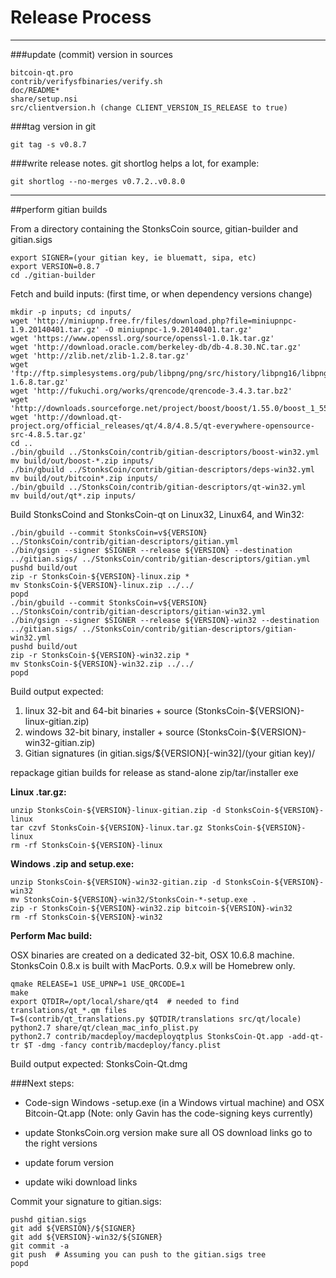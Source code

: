 Release Process
====================

* * *

###update (commit) version in sources


	bitcoin-qt.pro
	contrib/verifysfbinaries/verify.sh
	doc/README*
	share/setup.nsi
	src/clientversion.h (change CLIENT_VERSION_IS_RELEASE to true)

###tag version in git

	git tag -s v0.8.7

###write release notes. git shortlog helps a lot, for example:

	git shortlog --no-merges v0.7.2..v0.8.0

* * *

##perform gitian builds

 From a directory containing the StonksCoin source, gitian-builder and gitian.sigs
  
	export SIGNER=(your gitian key, ie bluematt, sipa, etc)
	export VERSION=0.8.7
	cd ./gitian-builder

 Fetch and build inputs: (first time, or when dependency versions change)

	mkdir -p inputs; cd inputs/
	wget 'http://miniupnp.free.fr/files/download.php?file=miniupnpc-1.9.20140401.tar.gz' -O miniupnpc-1.9.20140401.tar.gz'
	wget 'https://www.openssl.org/source/openssl-1.0.1k.tar.gz'
	wget 'http://download.oracle.com/berkeley-db/db-4.8.30.NC.tar.gz'
	wget 'http://zlib.net/zlib-1.2.8.tar.gz'
	wget 'ftp://ftp.simplesystems.org/pub/libpng/png/src/history/libpng16/libpng-1.6.8.tar.gz'
	wget 'http://fukuchi.org/works/qrencode/qrencode-3.4.3.tar.bz2'
	wget 'http://downloads.sourceforge.net/project/boost/boost/1.55.0/boost_1_55_0.tar.bz2'
	wget 'http://download.qt-project.org/official_releases/qt/4.8/4.8.5/qt-everywhere-opensource-src-4.8.5.tar.gz'
	cd ..
	./bin/gbuild ../StonksCoin/contrib/gitian-descriptors/boost-win32.yml
	mv build/out/boost-*.zip inputs/
	./bin/gbuild ../StonksCoin/contrib/gitian-descriptors/deps-win32.yml
	mv build/out/bitcoin*.zip inputs/
	./bin/gbuild ../StonksCoin/contrib/gitian-descriptors/qt-win32.yml
	mv build/out/qt*.zip inputs/

 Build StonksCoind and StonksCoin-qt on Linux32, Linux64, and Win32:
  
	./bin/gbuild --commit StonksCoin=v${VERSION} ../StonksCoin/contrib/gitian-descriptors/gitian.yml
	./bin/gsign --signer $SIGNER --release ${VERSION} --destination ../gitian.sigs/ ../StonksCoin/contrib/gitian-descriptors/gitian.yml
	pushd build/out
	zip -r StonksCoin-${VERSION}-linux.zip *
	mv StonksCoin-${VERSION}-linux.zip ../../
	popd
	./bin/gbuild --commit StonksCoin=v${VERSION} ../StonksCoin/contrib/gitian-descriptors/gitian-win32.yml
	./bin/gsign --signer $SIGNER --release ${VERSION}-win32 --destination ../gitian.sigs/ ../StonksCoin/contrib/gitian-descriptors/gitian-win32.yml
	pushd build/out
	zip -r StonksCoin-${VERSION}-win32.zip *
	mv StonksCoin-${VERSION}-win32.zip ../../
	popd

  Build output expected:

  1. linux 32-bit and 64-bit binaries + source (StonksCoin-${VERSION}-linux-gitian.zip)
  2. windows 32-bit binary, installer + source (StonksCoin-${VERSION}-win32-gitian.zip)
  3. Gitian signatures (in gitian.sigs/${VERSION}[-win32]/(your gitian key)/

repackage gitian builds for release as stand-alone zip/tar/installer exe

**Linux .tar.gz:**

	unzip StonksCoin-${VERSION}-linux-gitian.zip -d StonksCoin-${VERSION}-linux
	tar czvf StonksCoin-${VERSION}-linux.tar.gz StonksCoin-${VERSION}-linux
	rm -rf StonksCoin-${VERSION}-linux

**Windows .zip and setup.exe:**

	unzip StonksCoin-${VERSION}-win32-gitian.zip -d StonksCoin-${VERSION}-win32
	mv StonksCoin-${VERSION}-win32/StonksCoin-*-setup.exe .
	zip -r StonksCoin-${VERSION}-win32.zip bitcoin-${VERSION}-win32
	rm -rf StonksCoin-${VERSION}-win32

**Perform Mac build:**

  OSX binaries are created on a dedicated 32-bit, OSX 10.6.8 machine.
  StonksCoin 0.8.x is built with MacPorts.  0.9.x will be Homebrew only.

	qmake RELEASE=1 USE_UPNP=1 USE_QRCODE=1
	make
	export QTDIR=/opt/local/share/qt4  # needed to find translations/qt_*.qm files
	T=$(contrib/qt_translations.py $QTDIR/translations src/qt/locale)
	python2.7 share/qt/clean_mac_info_plist.py
	python2.7 contrib/macdeploy/macdeployqtplus StonksCoin-Qt.app -add-qt-tr $T -dmg -fancy contrib/macdeploy/fancy.plist

 Build output expected: StonksCoin-Qt.dmg

###Next steps:

* Code-sign Windows -setup.exe (in a Windows virtual machine) and
  OSX Bitcoin-Qt.app (Note: only Gavin has the code-signing keys currently)

* update StonksCoin.org version
  make sure all OS download links go to the right versions

* update forum version

* update wiki download links

Commit your signature to gitian.sigs:

	pushd gitian.sigs
	git add ${VERSION}/${SIGNER}
	git add ${VERSION}-win32/${SIGNER}
	git commit -a
	git push  # Assuming you can push to the gitian.sigs tree
	popd

